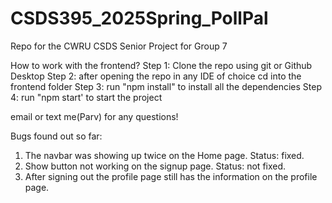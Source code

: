 # CSDS395_2025Spring_PollPal
Repo for the CWRU CSDS Senior Project for Group 7

How to work with the frontend?
Step 1: Clone the repo using git or Github Desktop
Step 2: after opening the repo in any IDE of choice cd into the frontend folder
Step 3: run "npm install" to install all the dependencies
Step 4: run "npm start' to start the project

email or text me(Parv) for any questions!

Bugs found out so far:
 1. The navbar was showing up twice on the Home page. Status: fixed.
 2. Show button not working on the signup page. Status: not fixed.
 3. After signing out the profile page still has the information on the profile page.
